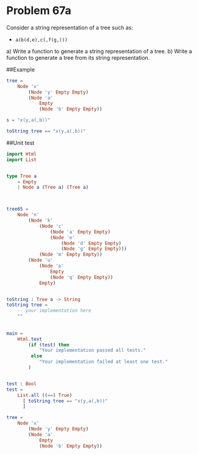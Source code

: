 # Problem 67a
Consider a string representation of a tree such as:

* ```a(b(d,e),c(,f(g,)))```

a) Write a function to generate a string representation of a tree. 
b) Write a function to generate a tree from its string representation.

##Example
```elm
tree = 
    Node 'x' 
        (Node 'y' Empty Empty) 
        (Node 'a' 
            Empty 
            (Node 'b' Empty Empty))

s = "x(y,a(,b))"

toString tree == "x(y,a(,b))" 
```

##Unit test

```elm
import Html
import List


type Tree a
    = Empty
    | Node a (Tree a) (Tree a)



tree65 = 
    Node 'n'
        (Node 'k'
            (Node 'c'
                (Node 'a' Empty Empty)
                (Node 'e'
                    (Node 'd' Empty Empty)
                    (Node 'g' Empty Empty)))
            (Node 'm' Empty Empty))
        (Node 'u'
            (Node 'p' 
                Empty 
                (Node 'q' Empty Empty)) 
            Empty)


toString : Tree a -> String
toString tree =
    -- your implementation here
    ""
            
            
main =
    Html.text
        (if (test) then
            "Your implementation passed all tests."
         else
            "Your implementation failed at least one test."
        )


test : Bool
test =
    List.all ((==) True)
      [ toString tree == "x(y,a(,b))" 
      ]

tree = 
    Node 'x' 
        (Node 'y' Empty Empty) 
        (Node 'a' 
            Empty 
            (Node 'b' Empty Empty))
```


